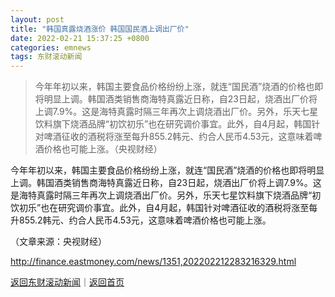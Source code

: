 ```yaml
---
layout: post
title: "韩国真露烧酒涨价 韩国国民酒上调出厂价"
date: 2022-02-21 15:37:25 +0800
categories: emnews
tags: 东财滚动新闻
---
```

> 今年年初以来，韩国主要食品价格纷纷上涨，就连“国民酒”烧酒的价格也即将明显上调。韩国酒类销售商海特真露近日称，自23日起，烧酒出厂价将上调7.9%。这是海特真露时隔三年再次上调烧酒出厂价。另外，乐天七星饮料旗下烧酒品牌“初饮初乐”也在研究调价事宜。此外，自4月起，韩国针对啤酒征收的酒税将涨至每升855.2韩元、约合人民币4.53元，这意味着啤酒价格也可能上涨。（央视财经）

<p>今年年初以来，韩国主要食品价格纷纷上涨，就连“国民酒”烧酒的价格也即将明显上调。韩国酒类销售商海特真露近日称，自23日起，烧酒出厂价将上调7.9%。这是海特真露时隔三年再次上调烧酒出厂价。另外，乐天七星饮料旗下烧酒品牌“初饮初乐”也在研究调价事宜。此外，自4月起，韩国针对啤酒征收的酒税将涨至每升855.2韩元、约合人民币4.53元，这意味着啤酒价格也可能上涨。</p><p class="em_media">（文章来源：央视财经）</p>

<http://finance.eastmoney.com/news/1351,202202212283216329.html>

[返回东财滚动新闻](//finews.withounder.com/emnews/)｜[返回首页](//finews.withounder.com/)